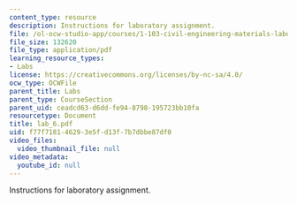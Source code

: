 ```yaml
---
content_type: resource
description: Instructions for laboratory assignment.
file: /ol-ocw-studio-app/courses/1-103-civil-engineering-materials-laboratory-spring-2004/f77f718146293e5fd13f7b7dbbe87df0_lab_6.pdf
file_size: 132620
file_type: application/pdf
learning_resource_types:
- Labs
license: https://creativecommons.org/licenses/by-nc-sa/4.0/
ocw_type: OCWFile
parent_title: Labs
parent_type: CourseSection
parent_uid: ceadcd63-d6dd-fe94-8798-195723bb10fa
resourcetype: Document
title: lab_6.pdf
uid: f77f7181-4629-3e5f-d13f-7b7dbbe87df0
video_files:
  video_thumbnail_file: null
video_metadata:
  youtube_id: null
---
```

Instructions for laboratory assignment.
